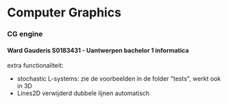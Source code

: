 # Computer Graphics
### CG engine
#### Ward Gauderis S0183431 - Uantwerpen bachelor 1 informatica

extra functionaliteit:
- stochastic L-systems: zie de voorbeelden in de folder "tests", werkt ook in 3D
- Lines2D verwijderd dubbele lijnen automatisch
